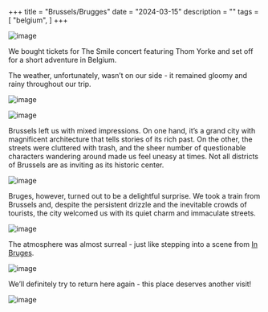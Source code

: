 +++
title = "Brussels/Brugges"
date = "2024-03-15"
description = ""
tags = [
    "belgium",
]
+++

![image](https://flckstorageaccount.blob.core.windows.net/photos/2024-03-15-brussels-bruges/PXL_20240317_133930501.jpg)

We bought tickets for The Smile concert featuring Thom Yorke and set off for a short adventure in Belgium.

The weather, unfortunately, wasn’t on our side - it remained gloomy and rainy throughout our trip.

![image](https://flckstorageaccount.blob.core.windows.net/photos/2024-03-15-brussels-bruges/PXL_20240315_101920088.jpg)

![image](https://flckstorageaccount.blob.core.windows.net/photos/2024-03-15-brussels-bruges/PXL_20240317_125313467.jpg)


Brussels left us with mixed impressions. On one hand, it’s a grand city with magnificent architecture that tells stories of its rich past. On the other, the streets were cluttered with trash, and the sheer number of questionable characters wandering around made us feel uneasy at times. Not all districts of Brussels are as inviting as its historic center.

![image](https://flckstorageaccount.blob.core.windows.net/photos/2024-03-15-brussels-bruges/PXL_20240317_130636869.jpg)

Bruges, however, turned out to be a delightful surprise. We took a train from Brussels and, despite the persistent drizzle and the inevitable crowds of tourists, the city welcomed us with its quiet charm and immaculate streets. 

![image](https://flckstorageaccount.blob.core.windows.net/photos/2024-03-15-brussels-bruges/PXL_20240317_133043665.jpg)

The atmosphere was almost surreal - just like stepping into a scene from [In Bruges](https://www.imdb.com/title/tt0780536/).

![image](https://flckstorageaccount.blob.core.windows.net/photos/2024-03-15-brussels-bruges/PXL_20240317_132344571.jpg)

We’ll definitely try to return here again - this place deserves another visit!

![image](https://flckstorageaccount.blob.core.windows.net/photos/2024-03-15-brussels-bruges/PXL_20240317_124256614.jpg)

